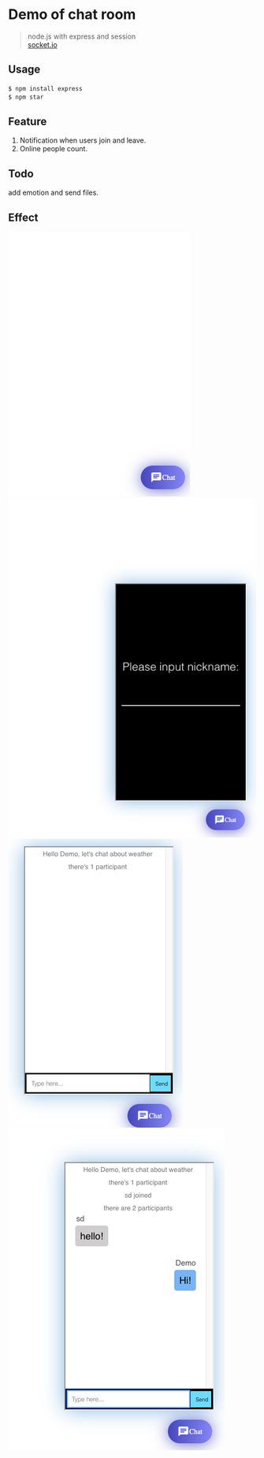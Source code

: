 # Demo of chat room
> node.js with express and session  
>[socket.io](https://socket.io/)

## Usage
```bash
$ npm install express
$ npm star
```
## Feature
1. Notification when users join and leave.  
2. Online people count.

## Todo
add emotion and send files.

## Effect
![img](https://raw.githubusercontent.com/Echo-Ws/resource-bed/master/2019-10/Screen%20Shot%202019-10-13%20at%201.44.18%20PM.png)
![img](https://raw.githubusercontent.com/Echo-Ws/resource-bed/master/2019-10/Screen%20Shot%202019-10-13%20at%2011.31.42%20AM.png)
![img](https://raw.githubusercontent.com/Echo-Ws/resource-bed/master/2019-10/Screen%20Shot%202019-10-13%20at%201.17.40%20PM.png)
![img](https://raw.githubusercontent.com/Echo-Ws/resource-bed/master/2019-10/Screen%20Shot%202019-10-13%20at%201.35.24%20PM.png)
